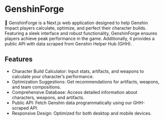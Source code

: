 # GenshinForge

🌌 GenshinForge is a Next.js web application designed to help Genshin Impact players calculate, optimize, and perfect their character builds. Featuring a sleek interface and robust functionality, GenshinForge ensures players achieve peak performance in the game. Additionally, it provides a public API with data scraped from Genshin Helper Hub (GHH).

## Features
- Character Build Calculator: Input stats, artifacts, and weapons to calculate your character’s performance.
- Optimization Suggestions: Get recommendations for artifacts, weapons, and team compositions.
- Comprehensive Database: Access detailed information about characters, weapons, and artifacts.
- Public API: Fetch Genshin data programmatically using our GHH-scraped API.
- Responsive Design: Optimized for both desktop and mobile devices.